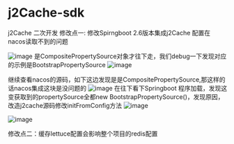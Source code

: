 # j2Cache-sdk
j2Cache 二次开发
修改点一: 修改Spirngboot 2.6版本集成j2Cache 配置在nacos读取不到的问题

![image](https://github.com/xiejie2438/j2Cache-sdk/assets/38717856/ea8b25d9-d428-4ec5-9287-c7a792be3f29)
是CompositePropertySource对象才往下走，我们debug一下发现对应的示例是BootstrapPropertySource
![image](https://github.com/xiejie2438/j2Cache-sdk/assets/38717856/42cafb08-70c4-4302-a148-29595f0d4dbe)

继续查看nacos的源码，如下这边发现是是CompositePropertySource,那这样的话nacos集成这块是没问题的
![image](https://github.com/xiejie2438/j2Cache-sdk/assets/38717856/ce3b87bd-6bd2-4bae-8ce4-1e7ead62e985)
在往下看下Springboot 程序加载，发现这变获取到的propertySource全都new BootstrapPropertySource()，发现原因，改造j2cache源码修改initFromConfig方法
![image](https://github.com/xiejie2438/j2Cache-sdk/assets/38717856/6c0c134e-0ffe-4c2f-8bce-fe1eda3937df)

![image](https://github.com/xiejie2438/j2Cache-sdk/assets/38717856/21af1bd8-6817-44b8-840b-e55ec1f0218c)

修改点二：缓存lettuce配置会影响整个项目的redis配置

